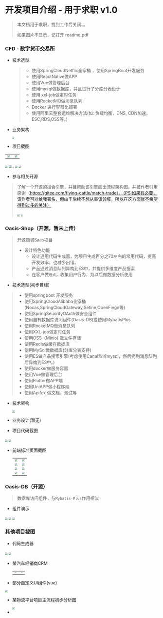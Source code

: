 # 开发项目介绍 - 用于求职 v1.0

> 本文档用于求职，找到工作后关闭。。
>
> 如果图片不显示，记打开 readme.pdf

### CFD - 数字货币交易所

+ 技术选型

  > + 使用SpringCloudNetflix全家桶 ，使用SpringBoot开发服务
  > + 使用ReactNative做APP
  > + 使用Vue做管理后台
  > + 使用mysql做数据库，并且进行了分库分表设计
  > + 使用 xxl-job做定时任务
  > + 使用RocketMQ做消息队列
  > + Docker 进行容器化部署
  > + 使用阿里云整套运维解决方法(如: 负载均衡，DNS, CDN加速，ESC,RDS,OSS等。)

+ 业务架构

  <img src="./Image/cfd-java整体架构图.png" style="zoom:40%;" />

+ 项目截图

<table><tr><td><img src="Image/cfd_db_1.png" style="zoom:50%;" /></td><td><img src="Image/cfd_db_2.png" style="zoom:50%;" /></td></tr></table>

<img src="Image/cfd 代码简图.png" style="zoom:50%;" />

<img src="Image/WX20220809-183429@2x.png" style="zoom:60%;" />

<img src="Image/1660041304601.jpg" style="zoom:25%;" />

<img src="Image/1660041190558.jpg" style="zoom:50%;" />

<img src="Image/WX20220809-183526@2x.png" style="zoom:50%;" />

+ 参与相关开源

> 了解一个开源的撮合引擎，并且帮助该引擎画出流程架构图，并被作者引用感谢（https://gitee.com/flying-cattle/match-trade），（PS:如果有必要，该作者可以给我署名，但由于后续不想从事该领域，所以在这方面就不希望得到过多的关注）
>
> <img src="Image/WX20220811-103959@2x.png" style="zoom:50%;" />
>
> <img src="Image/撮合代码解读.png" style="zoom:40%;" />

### Oasis-Shop（开源，暂未上传）

> 开源商城Saas项目
>
> + 设计特色功能
>   + 设计通用代码生成器，为项目生成百分之70左右的常用代码，提高开发效率，也减少出错。
>   + 产品通过消息队列异构到ES中，并提供多维度产品搜索
>   + 在客户做`埋点`，收集用户行为，为以后做数据分析使用

+ 技术选型(初步目标)

> + 使用springboot 开发服务
> + 使用SpringCloudAlibaba全家桶(Nocas,SpringCloudGateway,Setine,OpenFiegn等)
> + 使用SpringSeucrityOAuth做安全组件
> + 使用自有数据库访问组件(Oasis-DB)或使用MybatisPlus
> + 使用RocketMQ做消息队列
> + 使用XXL-job做定时任务
> + 使用OSS（Minio) 做文件存储
> + 使用Redis做缓存数据库
> + 使用MySql做数据库(分库分表支持)
> + 使用ES做产品搜索引擎(考虑使用Canal监听mysql，然后扔到消息队列后异构到ES中。)
> + 使用docker做服务容器
> + 使用Vue做管理后台
> + 使用Flutter做APP端
> + 使用UniAPP做小程序端
> + 使用Apifox 做文档、测试等

+ 技术架构

  <img src="Image/SpringCloudAlibaba运维架构图.png" style="zoom:50%;" />

+ 业务设计(暂无)

+ 项目代码截图

<img src="Image/管理后台代码.png" style="zoom:50%;" />

<img src="Image/单服务结构.png" style="zoom:50%;" />

+ 前端标准页面截图

  <table>
  	<tr>
    	<td><img src="Image/vue_01.png" style="zoom:50%;" /></td>
      <td><img src="Image/vue_02.png" style="zoom:50%;" /></td>
    </tr>  
    <tr>
        <td><img src="Image/vue_03.png" style="zoom:50%;" /></td>
          <td><img src="Image/vue_04.png" style="zoom:50%;" /></td>
    </tr>
    <tr>
        <td><img src="Image/vue_05.png" style="zoom:50%;" /></td>
          <td><img src="Image/vue_06.png" style="zoom:50%;" /></td>
    </tr>
    <tr>
        <td><img src="Image/vue_07.png" style="zoom:50%;" /></td>
          <td><img src="Image/vue_08.png" style="zoom:50%;" /></td>
    </tr>
    </table>

  

### Oasis-DB（开源）

> 数据库访问组件，与`Mybatis-Plus`作用相似

+ 组件演示

<img src="./Image/db_1.png" style="zoom:50%;" />

<img src="Image/db_2.png" style="zoom:50%;" />

<img src="Image/db_3.png" style="zoom:50%;" />

### 其他项目截图

+ 代码生成器

<img src="Image/WX20220801-144310@2x.png" style="zoom:50%;" />

<img src="Image/1659336196402.jpg" style="zoom:50%;" />

+ 某汽车经销商CRM

  <table>
    <tr>
    	<td><img src="Image/WX20220808-194422@2x.png" style="zoom:30%;" /></td>
      <td><img src="Image/WX20220808-194527@2x.png" style="zoom:30%;" /></td>
    </tr>
  </table>
  
  
+ 部分自定义UI组件(vue)

<img src="Image/SQL条件选择器.png" style="zoom:50%;" />

+ 某物流平台项目主流程初步分析图

  <img src="Image/61660189549_.pic.jpg" style="zoom:50%;" />

+ 

  

  

  

  

  

  
